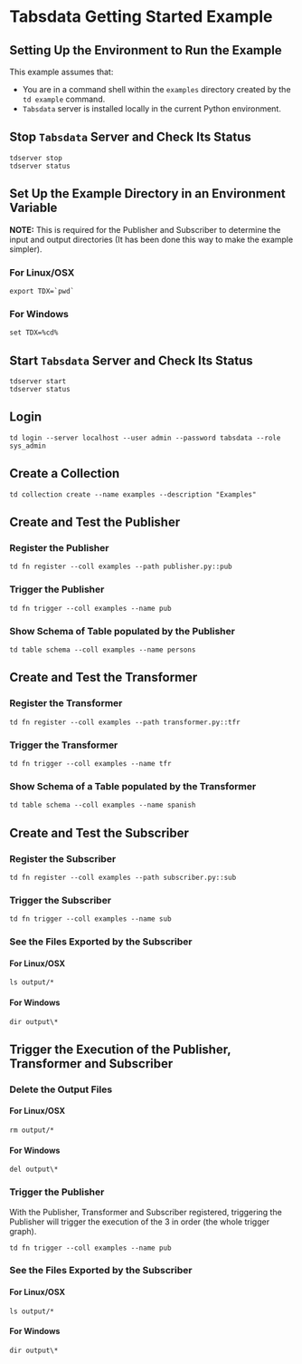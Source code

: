 <!--
    Copyright 2025 Tabs Data Inc.
-->

# Tabsdata Getting Started Example

## Setting Up the Environment to Run the Example

This example assumes that:

* You are in a command shell within the `examples` directory
 created by the `td example` command.  
* `Tabsdata` server is installed locally in the current 
   Python environment. 

## Stop `Tabsdata` Server and Check Its Status
```
tdserver stop
tdserver status
```

## Set Up the Example Directory in an Environment Variable

**NOTE:** This is required for the Publisher and Subscriber to determine the 
input and output directories (It has been done this way to make the example
simpler).

### For Linux/OSX
```
export TDX=`pwd`
```

### For Windows
```
set TDX=%cd%
```

## Start `Tabsdata` Server and Check Its Status
```
tdserver start
tdserver status
```

## Login
```
td login --server localhost --user admin --password tabsdata --role sys_admin
```

## Create a Collection
```
td collection create --name examples --description "Examples"
```

## Create and Test the Publisher

### Register the Publisher
```
td fn register --coll examples --path publisher.py::pub
```

### Trigger the Publisher
```
td fn trigger --coll examples --name pub
```

### Show Schema of Table populated by the Publisher
```
td table schema --coll examples --name persons
```

## Create and Test the Transformer

### Register the Transformer
```
td fn register --coll examples --path transformer.py::tfr
```

### Trigger the Transformer
```
td fn trigger --coll examples --name tfr
```

### Show Schema of a Table populated by the Transformer
```
td table schema --coll examples --name spanish
```

## Create and Test the Subscriber

### Register the Subscriber
```
td fn register --coll examples --path subscriber.py::sub
```

### Trigger the Subscriber
```
td fn trigger --coll examples --name sub
```

### See the Files Exported by the Subscriber

#### For Linux/OSX
```
ls output/*
```

#### For Windows
```
dir output\*
```

## Trigger the Execution of the Publisher, Transformer and Subscriber

### Delete the Output Files

#### For Linux/OSX
```
rm output/*
```

#### For Windows
```
del output\*
```

### Trigger the Publisher

With the Publisher, Transformer and Subscriber registered, triggering 
the Publisher will trigger the execution of the 3 in order 
(the whole trigger graph).

```
td fn trigger --coll examples --name pub
```

### See the Files Exported by the Subscriber

#### For Linux/OSX
```
ls output/*
```

#### For Windows
```
dir output\*
```